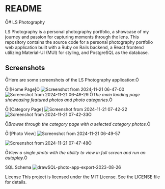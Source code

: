# README

# LS Photography

LS Photography is a personal photography portfolio, a showcase of my journey and passion for capturing moments through the lens. This repository contains the source code for a personal photography portfolio web application built with a Ruby on Rails backend, a React frontend utilizing Material-UI (MUI) for styling, and PostgreSQL as the database.

## Screenshots

Here are some screenshots of the LS Photography application:

![Home Page]
![Screenshot from 2024-11-21 06-47-00](https://github.com/user-attachments/assets/de8c816b-2706-42c4-a075-e949f22e6b95)
![Screenshot from 2024-11-21 06-49-29](https://github.com/user-attachments/assets/36814c8c-d2f9-4593-aab4-b597391aa439)
*The main landing page showcasing featured photos and photo categories.*

![Category Page]
![Screenshot from 2024-11-21 07-42-22](https://github.com/user-attachments/assets/ca1be951-1a04-4e0e-a3ba-30393f70a09b)
![Screenshot from 2024-11-21 07-42-33](https://github.com/user-attachments/assets/0dc9ba34-8fd4-4375-b52c-3636f2a0a15e)

*Browse through the category page with a selected category photos.*

![Photo View]
![Screenshot from 2024-11-21 06-49-57](https://github.com/user-attachments/assets/151ed0cc-74bd-4893-aaa4-b920d9fd6fed)

![Screenshot from 2024-11-21 07-47-48](https://github.com/user-attachments/assets/bcfb507d-675d-4099-a2be-6ea284b74604)

*View a single photo with the ability to view in full screen and run an autoplay.*

SQL Schema
![drawSQL-photo-app-export-2023-08-26](https://github.com/LReva/Listed/assets/121891752/659c91fa-40d3-41c4-9093-12917f43bfa0)

License
This project is licensed under the MIT License. See the LICENSE file for details.